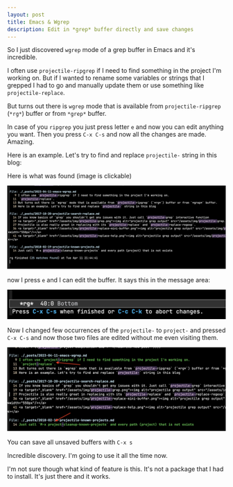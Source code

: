 ```yaml
---
layout: post
title: Emacs & Wgrep
description: Edit in *grep* buffer directly and save changes
---
```


So I just discovered `wgrep` mode of a grep buffer in Emacs and it's incredible.

I often use `projectile-ripgrep` if I need to find something in the project I'm working on.
But if I wanted to rename some variables or strings that I grepped I had to go and manually update them or use something like
`projectile-replace`.

But turns out there is `wgrep` mode that is available from `projectile-ripgrep` (`*rg*`) buffer or from `*grep*` buffer.

In case of you `ripgrep` you just press letter `e` and now you can edit anything you want. Then you press `C-x C-s` and now all the changes
are made. Amazing.

Here is an example. Let's try to find and replace `projectile-` string in this blog:

Here is what was found (image is clickable)


<a target="_blank" ref="/assets/img/emacs-grep-projectile.png"><img alt="grep view" src="/assets/img/emacs-grep-projectile.png" width="550px"/></a>

now I press `e` and I can edit the buffer. It says this in the message area:

<a target="_blank" href="/assets/img/emacs-wgrep-message.png"><img alt="wgrep view" src="/assets/img/emacs-wgrep-message.png" width="550px"/></a>

Now I changed few occurrences of the `projectile-` to `project-` and pressed `C-x C-s` and now those two files are edited without me even visiting them.

<a target="_blank" href="/assets/img/emacs-wgrep-edited.png"><img alt="wgrep save" src="/assets/img/emacs-wgrep-edited.png" width="550px"/></a>

You can save all unsaved buffers with `C-x s`

Incredible discovery. I'm going to use it all the time now.

I'm not sure though what kind of feature is this. It's not a package that I had to install. It's just there and it works.
